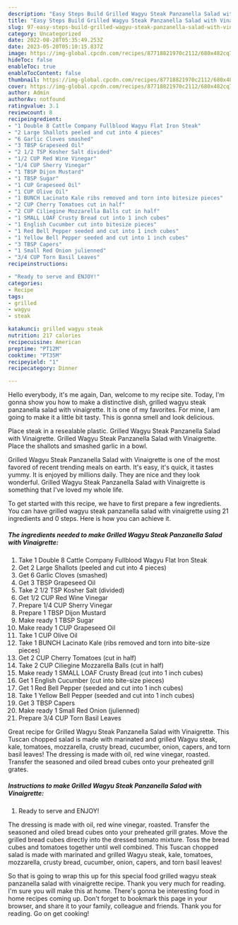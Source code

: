 ```yaml
---
description: "Easy Steps Build Grilled Wagyu Steak Panzanella Salad with Vinaigrette the Very Delicious}"
title: "Easy Steps Build Grilled Wagyu Steak Panzanella Salad with Vinaigrette the Very Delicious}"
slug: 97-easy-steps-build-grilled-wagyu-steak-panzanella-salad-with-vinaigrette-the-very-delicious
category: Uncategorized
date: 2022-08-28T05:35:49.253Z
date: 2023-05-20T05:10:15.837Z
image: https://img-global.cpcdn.com/recipes/87718821970c2112/680x482cq70/grilled-wagyu-steak-panzanella-salad-with-vinaigrette-recipe-main-photo.jpg
hideToc: false
enableToc: true
enableTocContent: false
thumbnail: https://img-global.cpcdn.com/recipes/87718821970c2112/680x482cq70/grilled-wagyu-steak-panzanella-salad-with-vinaigrette-recipe-main-photo.jpg
cover: https://img-global.cpcdn.com/recipes/87718821970c2112/680x482cq70/grilled-wagyu-steak-panzanella-salad-with-vinaigrette-recipe-main-photo.jpg
author: Admin
authorAv: notfound
ratingvalue: 3.1
reviewcount: 8
recipeingredient:
- "1 Double 8 Cattle Company Fullblood Wagyu Flat Iron Steak"
- "2 Large Shallots peeled and cut into 4 pieces"
- "6 Garlic Cloves smashed"
- "3 TBSP Grapeseed Oil"
- "2 1/2 TSP Kosher Salt divided"
- "1/2 CUP Red Wine Vinegar"
- "1/4 CUP Sherry Vinegar"
- "1 TBSP Dijon Mustard"
- "1 TBSP Sugar"
- "1 CUP Grapeseed Oil"
- "1 CUP Olive Oil"
- "1 BUNCH Lacinato Kale ribs removed and torn into bitesize pieces"
- "2 CUP Cherry Tomatoes cut in half"
- "2 CUP Ciliegine Mozzarella Balls cut in half"
- "1 SMALL LOAF Crusty Bread cut into 1 inch cubes"
- "1 English Cucumber cut into bitesize pieces"
- "1 Red Bell Pepper seeded and cut into 1 inch cubes"
- "1 Yellow Bell Pepper seeded and cut into 1 inch cubes"
- "3 TBSP Capers"
- "1 Small Red Onion julienned"
- "3/4 CUP Torn Basil Leaves"
recipeinstructions:

- "Ready to serve and ENJOY!"
categories:
- Recipe
tags:
- grilled
- wagyu
- steak

katakunci: grilled wagyu steak 
nutrition: 217 calories
recipecuisine: American
preptime: "PT12M"
cooktime: "PT35M"
recipeyield: "1"
recipecategory: Dinner

---
```



Hello everybody, it's me again, Dan, welcome to my recipe site. Today, I'm gonna show you how to make a distinctive dish, grilled wagyu steak panzanella salad with vinaigrette. It is one of my favorites. For mine, I am going to make it a little bit tasty. This is gonna smell and look delicious.

Place steak in a resealable plastic. Grilled Wagyu Steak Panzanella Salad with Vinaigrette. Grilled Wagyu Steak Panzanella Salad with Vinaigrette. Place the shallots and smashed garlic in a bowl.

Grilled Wagyu Steak Panzanella Salad with Vinaigrette is one of the most favored of recent trending meals on earth. It's easy, it's quick, it tastes yummy. It is enjoyed by millions daily. They are nice and they look wonderful. Grilled Wagyu Steak Panzanella Salad with Vinaigrette is something that I've loved my whole life.


To get started with this recipe, we have to first prepare a few ingredients. You can have grilled wagyu steak panzanella salad with vinaigrette using 21 ingredients and 0 steps. Here is how you can achieve it.

<!--inarticleads1-->

##### The ingredients needed to make Grilled Wagyu Steak Panzanella Salad with Vinaigrette:

1. Take 1 Double 8 Cattle Company Fullblood Wagyu Flat Iron Steak
1. Get 2 Large Shallots (peeled and cut into 4 pieces)
1. Get 6 Garlic Cloves (smashed)
1. Get 3 TBSP Grapeseed Oil
1. Take 2 1/2 TSP Kosher Salt (divided)
1. Get 1/2 CUP Red Wine Vinegar
1. Prepare 1/4 CUP Sherry Vinegar
1. Prepare 1 TBSP Dijon Mustard
1. Make ready 1 TBSP Sugar
1. Make ready 1 CUP Grapeseed Oil
1. Take 1 CUP Olive Oil
1. Take 1 BUNCH Lacinato Kale (ribs removed and torn into bite-size pieces)
1. Get 2 CUP Cherry Tomatoes (cut in half)
1. Take 2 CUP Ciliegine Mozzarella Balls (cut in half)
1. Make ready 1 SMALL LOAF Crusty Bread (cut into 1 inch cubes)
1. Get 1 English Cucumber (cut into bite-size pieces)
1. Get 1 Red Bell Pepper (seeded and cut into 1 inch cubes)
1. Take 1 Yellow Bell Pepper (seeded and cut into 1 inch cubes)
1. Get 3 TBSP Capers
1. Make ready 1 Small Red Onion (julienned)
1. Prepare 3/4 CUP Torn Basil Leaves


Great recipe for Grilled Wagyu Steak Panzanella Salad with Vinaigrette. This Tuscan chopped salad is made with marinated and grilled Wagyu steak, kale, tomatoes, mozzarella, crusty bread, cucumber, onion, capers, and torn basil leaves! The dressing is made with oil, red wine vinegar, roasted. Transfer the seasoned and oiled bread cubes onto your preheated grill grates. 

<!--inarticleads2-->

##### Instructions to make Grilled Wagyu Steak Panzanella Salad with Vinaigrette:


1. Ready to serve and ENJOY!

The dressing is made with oil, red wine vinegar, roasted. Transfer the seasoned and oiled bread cubes onto your preheated grill grates. Move the grilled bread cubes directly into the dressed tomato mixture. Toss the bread cubes and tomatoes together until well combined. This Tuscan chopped salad is made with marinated and grilled Wagyu steak, kale, tomatoes, mozzarella, crusty bread, cucumber, onion, capers, and torn basil leaves! 

So that is going to wrap this up for this special food grilled wagyu steak panzanella salad with vinaigrette recipe. Thank you very much for reading. I'm sure you will make this at home. There's gonna be interesting food in home recipes coming up. Don't forget to bookmark this page in your browser, and share it to your family, colleague and friends. Thank you for reading. Go on get cooking!
